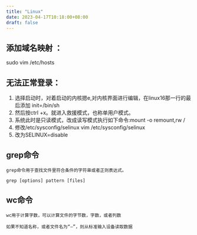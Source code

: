 ```yaml
---
title: "Linux"
date: 2023-04-17T10:18:00+08:00
draft: false
---
```


##  添加域名映射 ： 
sudo vim /etc/hosts  

## 无法正常登录：

1. 选择启动时，对着启动的内核摁e,对内核界面进行编辑，在linux16那一行的最后添加 init=/bin/sh	
2. 然后按ctrl +x。就进入救援模式，也称单用户模式。 
3. 系统此时是只读模式，改成读写模式执行如下命令:mount -o remount,rw /
4. 修改/etc/sysconfig/selinux    vim /etc/sysconfig/selinux
5. 改为SELINUX=disable  

## grep命令
	grep命令用于查找文件里符合条件的字符串或者正则表达式。
	
	grep [options] pattern [files]

## wc命令
	wc用于计算字数，可以计算文件的字节数，字数，或者列数
	
	如果不知道名称，或者文件名为“—”，则从标准输入设备读取数据
